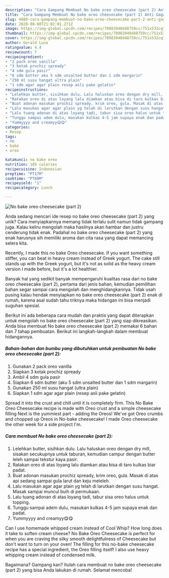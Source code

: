 ```yaml
---
description: "Cara Gampang Membuat No bake oreo cheesecake (part 2) Anti Gagal"
title: "Cara Gampang Membuat No bake oreo cheesecake (part 2) Anti Gagal"
slug: 4880-cara-gampang-membuat-no-bake-oreo-cheesecake-part-2-anti-gagal
date: 2020-08-08T21:02:01.271Z
image: https://img-global.cpcdn.com/recipes/78983940d48759cc/751x532cq70/no-bake-oreo-cheesecake-part-2-foto-resep-utama.jpg
thumbnail: https://img-global.cpcdn.com/recipes/78983940d48759cc/751x532cq70/no-bake-oreo-cheesecake-part-2-foto-resep-utama.jpg
cover: https://img-global.cpcdn.com/recipes/78983940d48759cc/751x532cq70/no-bake-oreo-cheesecake-part-2-foto-resep-utama.jpg
author: Gerald Luna
ratingvalue: 4.4
reviewcount: 7
recipeingredient:
- "2 pack oreo vanilla"
- "3 kotak prochiz spready"
- "4 sdm gula pasir"
- "6 sdm butter aku 5 sdm unsalted butter dan 1 sdm margarin"
- "250 ml susu hangat ultra plain"
- "1 sdm agar agar plain resep asli pake gelatin"
recipeinstructions:
- "Lelehkan butter, sisihkan dulu. Lalu haluskan oreo dengan dry mill, sisakan secukupnya untuk taburan, kemudian campur dengan butter leleh sampai tekstur kaya pasir."
- "Ratakan oreo di atas loyang lalu diamkan atau bisa di taro kulkas biar padat."
- "Buat adonan masukan prochiz spready, krim oreo, gula. Masak di atas api sedang sampai gula larut dan keju meleleh."
- "Lalu masukan agar agar plain yg telah di larutkan dengan susu hangat. Masak sampai muncul buih di permukaan."
- "Lalu tuang adonan di atas loyang tadi, tabur sisa oreo halus untuk topping."
- "Tunggu sampai adem dulu, masukan kulkas 4-5 jam supaya enak dan padat."
- "Yummyyyy and creamyy😋😋"
categories:
- Resep
tags:
- no
- bake
- oreo

katakunci: no bake oreo 
nutrition: 185 calories
recipecuisine: Indonesian
preptime: "PT17M"
cooktime: "PT60M"
recipeyield: "1"
recipecategory: Lunch

---
```



![No bake oreo cheesecake (part 2)](https://img-global.cpcdn.com/recipes/78983940d48759cc/751x532cq70/no-bake-oreo-cheesecake-part-2-foto-resep-utama.jpg)

Anda sedang mencari ide resep no bake oreo cheesecake (part 2) yang unik? Cara menyiapkannya memang tidak terlalu sulit namun tidak gampang juga. Kalau keliru mengolah maka hasilnya akan hambar dan justru cenderung tidak enak. Padahal no bake oreo cheesecake (part 2) yang enak harusnya sih memiliki aroma dan cita rasa yang dapat memancing selera kita.

Recently, I made this no bake Oreo cheesecake. If you want something stiffer, you can beat in heavy cream instead of Greek yogurt. The cake still stands up with the Greek yogurt, but it&#39;s not as solid as the heavy cream version I made before, but it&#39;s a lot healthier.

Banyak hal yang sedikit banyak mempengaruhi kualitas rasa dari no bake oreo cheesecake (part 2), pertama dari jenis bahan, kemudian pemilihan bahan segar sampai cara mengolah dan menghidangkannya. Tidak usah pusing kalau hendak menyiapkan no bake oreo cheesecake (part 2) enak di rumah, karena asal sudah tahu triknya maka hidangan ini bisa menjadi suguhan spesial.


Berikut ini ada beberapa cara mudah dan praktis yang dapat diterapkan untuk mengolah no bake oreo cheesecake (part 2) yang siap dikreasikan. Anda bisa membuat No bake oreo cheesecake (part 2) memakai 6 bahan dan 7 tahap pembuatan. Berikut ini langkah-langkah dalam membuat hidangannya.

<!--inarticleads1-->

##### Bahan-bahan dan bumbu yang dibutuhkan untuk pembuatan No bake oreo cheesecake (part 2):

1. Gunakan 2 pack oreo vanilla
1. Siapkan 3 kotak prochiz spready
1. Ambil 4 sdm gula pasir
1. Siapkan 6 sdm butter (aku 5 sdm unsalted butter dan 1 sdm margarin)
1. Gunakan 250 ml susu hangat (ultra plain)
1. Siapkan 1 sdm agar agar plain (resep asli pake gelatin)


Spread it into the crust and chill until it is completely firm. This No Bake Oreo Cheesecake recipe is made with Oreo crust and a simple cheesecake filling Next is the yummiest part - adding the Oreos! We&#39;ve got Oreo crumbs and chopped up Oreos in No-bake cheesecake! I made Oreo cheesecake the other week for a side project I&#39;m. 

<!--inarticleads2-->

##### Cara membuat No bake oreo cheesecake (part 2):

1. Lelehkan butter, sisihkan dulu. Lalu haluskan oreo dengan dry mill, sisakan secukupnya untuk taburan, kemudian campur dengan butter leleh sampai tekstur kaya pasir.
1. Ratakan oreo di atas loyang lalu diamkan atau bisa di taro kulkas biar padat.
1. Buat adonan masukan prochiz spready, krim oreo, gula. Masak di atas api sedang sampai gula larut dan keju meleleh.
1. Lalu masukan agar agar plain yg telah di larutkan dengan susu hangat. Masak sampai muncul buih di permukaan.
1. Lalu tuang adonan di atas loyang tadi, tabur sisa oreo halus untuk topping.
1. Tunggu sampai adem dulu, masukan kulkas 4-5 jam supaya enak dan padat.
1. Yummyyyy and creamyy😋😋


Can I use homemade whipped cream instead of Cool Whip? How long does it take to soften cream cheese? No Bake Oreo Cheesecake is perfect for when you are craving the silky smooth delightfulness of Cheesecake but don&#39;t want to turn on your oven! The filling for this no-bake cheesecake recipe has a special ingredient, the Oreo filling itself! I also use heavy whipping cream instead of condensed milk. 

Bagaimana? Gampang kan? Itulah cara membuat no bake oreo cheesecake (part 2) yang bisa Anda lakukan di rumah. Selamat mencoba!
